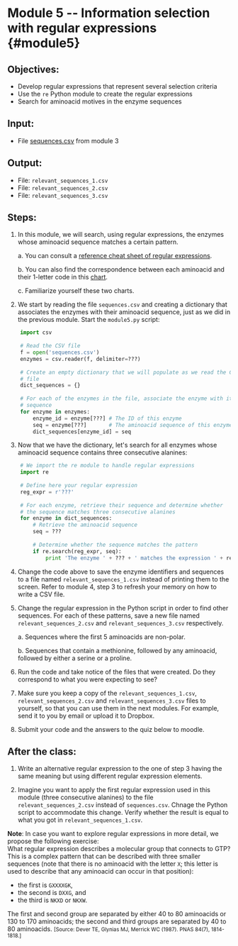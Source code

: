 # Module 5 -- Information selection with regular expressions {#module5}

## Objectives:
- Develop regular expressions that represent several selection criteria
- Use the `re` Python module to create the regular expressions
- Search for aminoacid motives in the enzyme sequences

## Input:
- File [sequences.csv](files/sequences.csv) from module 3

## Output:
- File: `relevant_sequences_1.csv`
- File: `relevant_sequences_2.csv`
- File: `relevant_sequences_3.csv`

## Steps:

1. In this module, we will search, using regular expressions, the enzymes whose aminoacid sequence matches a certain pattern.
    
    a. You can consult a [reference cheat sheet of regular expressions](http://www.cheat-sheets.org/saved-copy/regular_expressions_cheat_sheet.png).
    
    b. You can also find the correspondence between each aminoacid and their 1-letter code in this [chart](http://bio100.class.uic.edu/lectures/aminoacids01.jpg).
    
    c. Familiarize yourself these two charts.

2. We start by reading the file `sequences.csv` and creating a dictionary that associates the enzymes with their aminoacid sequence, just as we did in the previous module.
Start the `module5.py` script:
```python
    import csv
    
    # Read the CSV file
    f = open('sequences.csv')
    enzymes = csv.reader(f, delimiter=???)
    
    # Create an empty dictionary that we will populate as we read the CSV
    # file
    dict_sequences = {}
    
    # For each of the enzymes in the file, associate the enzyme with its
    # sequence
    for enzyme in enzymes:
        enzyme_id = enzyme[???] # The ID of this enzyme
        seq = enzyme[???]       # The aminoacid sequence of this enzyme
        dict_sequences[enzyme_id] = seq
```

3. Now that we have the dictionary, let's search for all enzymes whose aminoacid sequence contains three consecutive alanines:
```python
    # We import the re module to handle regular expressions
    import re
    
    # Define here your regular expression
    reg_expr = r'???'
    
    # For each enzyme, retrieve their sequence and determine whether
    # the sequence matches three consecutive alanines
    for enzyme in dict_sequences:
        # Retrieve the aminoacid sequence
        seq = ???
        
        # Determine whether the sequence matches the pattern
        if re.search(reg_expr, seq):
            print 'The enzyme ' + ??? + ' matches the expression ' + reg_expr
```

4. Change the code above to save the enzyme identifiers and sequences to a file named `relevant_sequences_1.csv` instead of printing them to the screen.
Refer to module 4, step 3 to refresh your memory on how to write a CSV file.

5. Change the regular expression in the Python script in order to find other sequences.
For each of these patterns, save a new file named `relevant_sequences_2.csv` and `relevant_sequences_3.csv` respectively.
    
    a. Sequences where the first 5 aminoacids are non-polar.
    
    b. Sequences that contain a methionine, followed by any aminoacid, followed by either a serine or a proline.

6. Run the code and take notice of the files that were created.
Do they correspond to what you were expecting to see?

7. Make sure you keep a copy of the `relevant_sequences_1.csv`, `relevant_sequences_2.csv` and `relevant_sequences_3.csv` files to yourself, so that you can use them in the next modules.
For example, send it to you by email or upload it to Dropbox.

8. Submit your code and the answers to the quiz below to moodle.

## After the class:
1. Write an alternative regular expression to the one of step 3 having the same meaning but using different regular expression elements.

2. Imagine you want to apply the first regular expression used in this module (three consecutive alanines) to the file `relevant_sequences_2.csv` instead of `sequences.csv`.
Chnage the Python script to accommodate this change.
Verify whether the result is equal to what you got in `relevant_sequences_1.csv`.

**Note**: In case you want to explore regular expressions in more detail, we propose the following exercise:<br>
What regular expression describes a molecular group that connects to GTP?
This is a complex pattern that can be described with three smaller sequences (note that there is no aminoacid with the letter `X`; this letter is used to describe that any aminoacid can occur in that position):

- the first is `GXXXXGK`,
- the second is `DXXG`, and
- the third is `NKXD` or `NKXW`.

The first and second group are separated by either 40 to 80 aminoacids or 130 to 170 aminoacids; the second and third groups are separated by 40 to 80 aminoacids.
<small>[Source: Dever TE, Glynias MJ, Merrick WC (1987). PNAS 84(7), 1814-1818.]</small>
